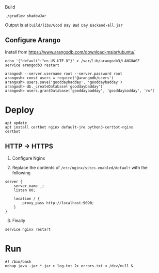 Build

```shell
./gradlew shadowJar
```

Output is at `build/libs/Good Day Bad Day Backend-all.jar`

Configure Arango
--------------

Install from
https://www.arangodb.com/download-major/ubuntu/

```shell
echo '{"default":"en_US.UTF-8"}' > /var/lib/arangodb3/LANGUAGE
service arangodb3 restart

arangosh --server.username root --server.password root
arangosh> const users = require('@arangodb/users')
arangosh> users.save('gooddaybadday', 'gooddaybadday')
arangosh> db._createDatabase('gooddaybadday')
arangosh> users.grantDatabase('gooddaybadday', 'gooddaybadday', 'rw')
```

Deploy
=====

```shell
apt update
apt install certbot nginx default-jre python3-certbot-nginx
certbot
```

## HTTP -> HTTPS

1. Configure Nginx

2. Replace the contents of `/etc/nginx/sites-enabled/default` with the following

```
server {
    server_name _;
    listen 80;

    location / {
        proxy_pass http://localhost:9090;
    }
}
```

3. Finally

```shell
service nginx restart
```

Run
===

```shell
#! /bin/bash
nohup java -jar *.jar > log.txt 2> errors.txt < /dev/null &
```
